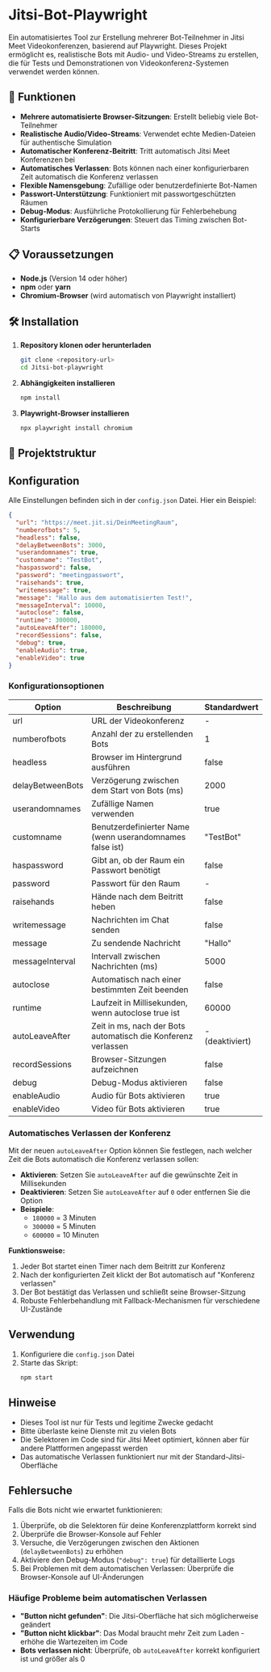 # Jitsi-Bot-Playwright

Ein automatisiertes Tool zur Erstellung mehrerer Bot-Teilnehmer in Jitsi Meet Videokonferenzen, basierend auf Playwright. Dieses Projekt ermöglicht es, realistische Bots mit Audio- und Video-Streams zu erstellen, die für Tests und Demonstrationen von Videokonferenz-Systemen verwendet werden können.

## 🚀 Funktionen

- **Mehrere automatisierte Browser-Sitzungen**: Erstellt beliebig viele Bot-Teilnehmer
- **Realistische Audio/Video-Streams**: Verwendet echte Medien-Dateien für authentische Simulation
- **Automatischer Konferenz-Beitritt**: Tritt automatisch Jitsi Meet Konferenzen bei
- **Automatisches Verlassen**: Bots können nach einer konfigurierbaren Zeit automatisch die Konferenz verlassen
- **Flexible Namensgebung**: Zufällige oder benutzerdefinierte Bot-Namen
- **Passwort-Unterstützung**: Funktioniert mit passwortgeschützten Räumen
- **Debug-Modus**: Ausführliche Protokollierung für Fehlerbehebung
- **Konfigurierbare Verzögerungen**: Steuert das Timing zwischen Bot-Starts

## 📋 Voraussetzungen

- **Node.js** (Version 14 oder höher)
- **npm** oder **yarn**
- **Chromium-Browser** (wird automatisch von Playwright installiert)

## 🛠️ Installation

1. **Repository klonen oder herunterladen**
   ```bash
   git clone <repository-url>
   cd Jitsi-bot-playwright
   ```

2. **Abhängigkeiten installieren**
   ```bash
   npm install
   ```

3. **Playwright-Browser installieren**
   ```bash
   npx playwright install chromium
   ```

## 📁 Projektstruktur

## Konfiguration

Alle Einstellungen befinden sich in der `config.json` Datei. Hier ein Beispiel:

```json
{
  "url": "https://meet.jit.si/DeinMeetingRaum",
  "numberofbots": 5,
  "headless": false,
  "delayBetweenBots": 3000,
  "userandomnames": true,
  "customname": "TestBot",
  "haspassword": false,
  "password": "meetingpasswort",
  "raisehands": true,
  "writemessage": true,
  "message": "Hallo aus dem automatisierten Test!",
  "messageInterval": 10000,
  "autoclose": false,
  "runtime": 300000,
  "autoLeaveAfter": 180000,
  "recordSessions": false,
  "debug": true,
  "enableAudio": true,
  "enableVideo": true
}
```

### Konfigurationsoptionen

| Option | Beschreibung | Standardwert |
|--------|--------------|--------------|
| url | URL der Videokonferenz | - |
| numberofbots | Anzahl der zu erstellenden Bots | 1 |
| headless | Browser im Hintergrund ausführen | false |
| delayBetweenBots | Verzögerung zwischen dem Start von Bots (ms) | 2000 |
| userandomnames | Zufällige Namen verwenden | true |
| customname | Benutzerdefinierter Name (wenn userandomnames false ist) | "TestBot" |
| haspassword | Gibt an, ob der Raum ein Passwort benötigt | false |
| password | Passwort für den Raum | - |
| raisehands | Hände nach dem Beitritt heben | false |
| writemessage | Nachrichten im Chat senden | false |
| message | Zu sendende Nachricht | "Hallo" |
| messageInterval | Intervall zwischen Nachrichten (ms) | 5000 |
| autoclose | Automatisch nach einer bestimmten Zeit beenden | false |
| runtime | Laufzeit in Millisekunden, wenn autoclose true ist | 60000 |
| autoLeaveAfter | Zeit in ms, nach der Bots automatisch die Konferenz verlassen | - (deaktiviert) |
| recordSessions | Browser-Sitzungen aufzeichnen | false |
| debug | Debug-Modus aktivieren | false |
| enableAudio | Audio für Bots aktivieren | true |
| enableVideo | Video für Bots aktivieren | true |

### Automatisches Verlassen der Konferenz

Mit der neuen `autoLeaveAfter` Option können Sie festlegen, nach welcher Zeit die Bots automatisch die Konferenz verlassen sollen:

- **Aktivieren**: Setzen Sie `autoLeaveAfter` auf die gewünschte Zeit in Millisekunden
- **Deaktivieren**: Setzen Sie `autoLeaveAfter` auf `0` oder entfernen Sie die Option
- **Beispiele**:
  - `180000` = 3 Minuten
  - `300000` = 5 Minuten
  - `600000` = 10 Minuten

**Funktionsweise:**
1. Jeder Bot startet einen Timer nach dem Beitritt zur Konferenz
2. Nach der konfigurierten Zeit klickt der Bot automatisch auf "Konferenz verlassen"
3. Der Bot bestätigt das Verlassen und schließt seine Browser-Sitzung
4. Robuste Fehlerbehandlung mit Fallback-Mechanismen für verschiedene UI-Zustände

## Verwendung

1. Konfiguriere die `config.json` Datei
2. Starte das Skript:
   ```bash
   npm start
   ```

## Hinweise

- Dieses Tool ist nur für Tests und legitime Zwecke gedacht
- Bitte überlaste keine Dienste mit zu vielen Bots
- Die Selektoren im Code sind für Jitsi Meet optimiert, können aber für andere Plattformen angepasst werden
- Das automatische Verlassen funktioniert nur mit der Standard-Jitsi-Oberfläche

## Fehlersuche

Falls die Bots nicht wie erwartet funktionieren:

1. Überprüfe, ob die Selektoren für deine Konferenzplattform korrekt sind
2. Überprüfe die Browser-Konsole auf Fehler
3. Versuche, die Verzögerungen zwischen den Aktionen (`delayBetweenBots`) zu erhöhen
4. Aktiviere den Debug-Modus (`"debug": true`) für detaillierte Logs
5. Bei Problemen mit dem automatischen Verlassen: Überprüfe die Browser-Konsole auf UI-Änderungen

### Häufige Probleme beim automatischen Verlassen

- **"Button nicht gefunden"**: Die Jitsi-Oberfläche hat sich möglicherweise geändert
- **"Button nicht klickbar"**: Das Modal braucht mehr Zeit zum Laden - erhöhe die Wartezeiten im Code
- **Bots verlassen nicht**: Überprüfe, ob `autoLeaveAfter` korrekt konfiguriert ist und größer als 0